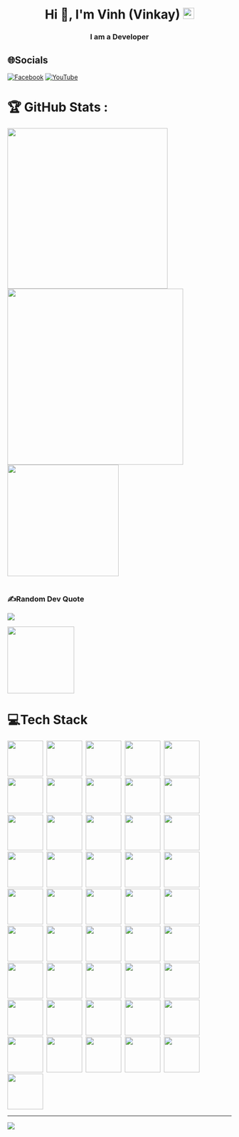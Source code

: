 <h1 align="center">Hi 👋, I'm Vinh (Vinkay) <img src="https://raw.githubusercontent.com/vinkay215/vinkay215/refs/heads/main/img/verified.gif" alt="gif icon" width="25" height="25"/></h1>
<h3 align="center">I am a Developer</h3>  


<!--
**vinkay215/vinkay215** is a ✨ _special_ ✨ repository because its `README.md` (this file) appears on your GitHub profile.

Here are some ideas to get you started:

- 🔭 I’m currently working on ...
- 🌱 I’m currently learning ...
- 👯 I’m looking to collaborate on ...
- 🤔 I’m looking for help with ...
- 💬 Ask me about ...
- 📫 How to reach me: ...
- 😄 Pronouns: ...
- ⚡ Fun fact: ...
-->

## 🌐Socials
[![Facebook](https://img.shields.io/badge/Facebook-%231877F2.svg?logo=Facebook&logoColor=white)](https://facebook.com/Producer.Wzink) [![YouTube](https://img.shields.io/badge/YouTube-%23FF0000.svg?logo=YouTube&logoColor=white)](https://youtube.com/c/VinhNguyenOfficial512) 

# 🏆 GitHub Stats :
<img src="https://github-readme-stats.vercel.app/api?username=vinkay215&theme=radical&hide_border=false&include_all_commits=false&count_private=false" width="360"/> <img src="https://github-readme-streak-stats.herokuapp.com/?user=vinkay215&theme=radical&hide_border=false" width="395" />  
<img src="https://github-readme-stats.vercel.app/api/top-langs/?username=vinkay215&theme=radical&hide_border=false&include_all_commits=false&count_private=false&layout=compact" width="250" />  
<br/>



### ✍️Random Dev Quote
![](https://quotes-github-readme.vercel.app/api?type=horizontal&theme=radical)

   
<a href="https://nguyenquocvinh.glitch.me/Donate"><img src="https://github.com/vinkay215/vinkay215/blob/main/img/Donate.png" width="150" /></a>

# 💻Tech Stack  
<img src="https://img.shields.io/badge/html5-%23E34F26.svg?style=for-the-badge&logo=html5&logoColor=white" width="80" />&nbsp;
<img src="https://img.shields.io/badge/javascript-%23323330.svg?style=for-the-badge&logo=javascript&logoColor=%23F7DF1E" width="80" />&nbsp;
<img src="https://img.shields.io/badge/php-%23777BB4.svg?style=for-the-badge&logo=php&logoColor=white" width="80" />&nbsp;
<img src="https://img.shields.io/badge/python-3670A0?style=for-the-badge&logo=python&logoColor=ffdd54" width="80" />&nbsp;
<img src="https://img.shields.io/badge/java-%23ED8B00.svg?style=for-the-badge&logo=java&logoColor=white" width="80" />&nbsp;
<img src="https://img.shields.io/badge/css3-%231572B6.svg?style=for-the-badge&logo=css3&logoColor=white" width="80" />&nbsp;
<img src="https://img.shields.io/badge/c++-%2300599C.svg?style=for-the-badge&logo=c%2B%2B&logoColor=white" width="80" />&nbsp;
<img src="https://img.shields.io/badge/c-%2300599C.svg?style=for-the-badge&logo=c&logoColor=white" width="80" />&nbsp;
<img src="https://img.shields.io/badge/c%23-%23239120.svg?style=for-the-badge&logo=c-sharp&logoColor=white" width="80" />&nbsp;
<img src="https://img.shields.io/badge/azure-%230072C6.svg?style=for-the-badge&logo=azure-devops&logoColor=white" width="80" />&nbsp;
<img src="https://img.shields.io/badge/Google%20Cloud-%234285F4.svg?style=for-the-badge&logo=google-cloud&logoColor=white" width="80" />&nbsp;
<img src="https://img.shields.io/badge/glitch-%233333FF.svg?style=for-the-badge&logo=glitch&logoColor=white" width="80" />&nbsp;
<img src="https://img.shields.io/badge/heroku-%23430098.svg?style=for-the-badge&logo=heroku&logoColor=white" width="80" />&nbsp;
<img src="https://img.shields.io/badge/SCALEWAY-%234f0599.svg?style=for-the-badge&logo=scaleway&logoColor=white" width="80" />&nbsp;
<img src="https://img.shields.io/badge/Openstack-%23f01742.svg?style=for-the-badge&logo=openstack&logoColor=white" width="80" />&nbsp;
<img src="https://img.shields.io/badge/datadog-%23632CA6.svg?style=for-the-badge&logo=datadog&logoColor=white" width="80" />&nbsp;
<img src="https://img.shields.io/badge/.NET-5C2D91?style=for-the-badge&logo=.net&logoColor=white" width="80" />&nbsp;
<img src="https://img.shields.io/badge/-ApolloGraphQL-311C87?style=for-the-badge&logo=apollo-graphql" width="80" />&nbsp;
<img src="https://img.shields.io/badge/React_Router-CA4245?style=for-the-badge&logo=react-router&logoColor=white" width="80" />&nbsp;
<img src="https://img.shields.io/badge/-TypeGraphQL-%23C04392?style=for-the-badge" width="80" />&nbsp;
<img src="https://img.shields.io/badge/Thymeleaf-%23005C0F.svg?style=for-the-badge&logo=Thymeleaf&logoColor=white" width="80" />&nbsp;
<img src="https://img.shields.io/badge/threejs-black?style=for-the-badge&logo=three.js&logoColor=white" width="80" />&nbsp;
<img src="https://img.shields.io/badge/Socket.io-black?style=for-the-badge&logo=socket.io&badgeColor=010101" width="80" />&nbsp;
<img src="https://img.shields.io/badge/MongoDB-%234ea94b.svg?style=for-the-badge&logo=mongodb&logoColor=white" width="80" />&nbsp;
<img src="https://img.shields.io/badge/mysql-%2300f.svg?style=for-the-badge&logo=mysql&logoColor=white" width="80" />&nbsp;
<img src="https://img.shields.io/badge/sqlite-%2307405e.svg?style=for-the-badge&logo=sqlite&logoColor=white" width="80" />&nbsp;
<img src="https://img.shields.io/badge/Realm-39477F?style=for-the-badge&logo=realm&logoColor=white" width="80" />&nbsp;
<img src="https://img.shields.io/badge/Microsoft%20SQL%20Sever-CC2927?style=for-the-badge&logo=microsoft%20sql%20server&logoColor=white" width="80" />&nbsp;
<img src="https://img.shields.io/badge/Adobe%20After%20Effects-9999FF.svg?style=for-the-badge&logo=Adobe%20After%20Effects&logoColor=white" width="80" />&nbsp;
<img src="https://img.shields.io/badge/Adobe%20Dreamweaver-FF61F6.svg?style=for-the-badge&logo=Adobe%20Dreamweaver&logoColor=white" width="80" />&nbsp;
<img src="https://img.shields.io/badge/adobeillustrator-%23FF9A00.svg?style=for-the-badge&logo=adobeillustrator&logoColor=white" width="80" />&nbsp;
<img src="https://img.shields.io/badge/Adobe%20Premiere%20Pro-9999FF.svg?style=for-the-badge&logo=Adobe%20Premiere%20Pro&logoColor=white" width="80" />&nbsp;
<img src="https://img.shields.io/badge/adobephotoshop-%2331A8FF.svg?style=for-the-badge&logo=adobephotoshop&logoColor=white" width="80" />&nbsp;
<img src="https://img.shields.io/badge/Adobe%20Audition-9999FF.svg?style=for-the-badge&logo=Adobe%20Audition&logoColor=white" width="80" />&nbsp;
<img src="https://img.shields.io/badge/Adobe%20XD-470137?style=for-the-badge&logo=Adobe%20XD&logoColor=#FF61F6" width="80" />&nbsp;
<img src="https://img.shields.io/badge/Aseprite-FFFFFF?style=for-the-badge&logo=Aseprite&logoColor=#7D929E" width="80" />&nbsp;
<img src="https://img.shields.io/badge/Adobe%20InDesign-49021F?style=for-the-badge&logo=adobeindesign&logoColor=white" width="80" />&nbsp;
<img src="https://img.shields.io/badge/Dribbble-EA4C89?style=for-the-badge&logo=dribbble&logoColor=white" width="80" />&nbsp;
<img src="https://img.shields.io/badge/figma-%23F24E1E.svg?style=for-the-badge&logo=figma&logoColor=white" width="80" />&nbsp;
<img src="https://img.shields.io/badge/numpy-%23013243.svg?style=for-the-badge&logo=numpy&logoColor=white" width="80" />&nbsp;
<img src="https://img.shields.io/badge/pandas-%23150458.svg?style=for-the-badge&logo=pandas&logoColor=white" width="80" />&nbsp;
<img src="https://img.shields.io/badge/Plotly-%233F4F75.svg?style=for-the-badge&logo=plotly&logoColor=white" width="80" />&nbsp;
<img src="https://img.shields.io/badge/scikit--learn-%23F7931E.svg?style=for-the-badge&logo=scikit-learn&logoColor=white" width="80" />&nbsp;
<img src="https://img.shields.io/badge/TensorFlow-%23FF6F00.svg?style=for-the-badge&logo=TensorFlow&logoColor=white" width="80" />&nbsp;
<img src="https://img.shields.io/badge/CMake-%23008FBA.svg?style=for-the-badge&logo=cmake&logoColor=white" width="80" />&nbsp;
<img src="https://img.shields.io/badge/Babel-F9DC3e?style=for-the-badge&logo=babel&logoColor=black" width="80" />

---
[![](https://visitcount.itsvg.in/api?id=vinkay215&icon=2&color=0)](https://visitcount.itsvg.in)

